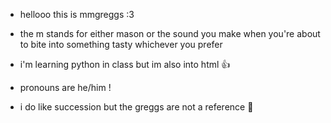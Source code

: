 - hellooo this is mmgreggs :3
- the m stands for either mason or the sound you make when you're about to bite into something tasty whichever you prefer
- i'm learning python in class but im also into html 👍
  
- pronouns are he/him !
  
- i do like succession but the greggs are not a reference 🙏

